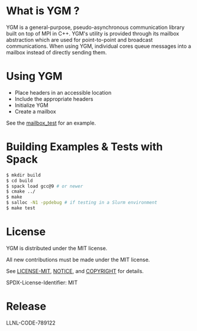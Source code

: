 # What is YGM ?
YGM is a general-purpose, pseudo-asynchronous communication library built on top of MPI in C++. YGM's utility is
provided through its mailbox abstraction which are used for point-to-point and broadcast communications. When using YGM,
individual cores queue messages into a mailbox instead of
directly sending them.


# Using YGM
* Place headers in an accessible location
* Include the appropriate headers
* Initialize YGM
* Create a mailbox

See the [mailbox_test](src/mailbox_test.cpp) for an example.

# Building Examples & Tests with Spack
```bash
$ mkdir build
$ cd build
$ spack load gcc@9 # or newer
$ cmake ../
$ make
$ salloc -N1 -ppdebug # if testing in a Slurm environment
$ make test
```



# License
YGM is distributed under the MIT license.

All new contributions must be made under the MIT license.

See [LICENSE-MIT](LICENSE-MIT), [NOTICE](NOTICE), and [COPYRIGHT](COPYRIGHT) for
details.

SPDX-License-Identifier: MIT

# Release
LLNL-CODE-789122
